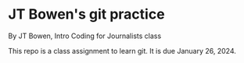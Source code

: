 # JT Bowen's git practice

By JT Bowen, Intro Coding for Journalists class

This repo is a class assignment to learn git. It is due January 26, 2024.